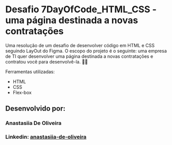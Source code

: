 # Desafio 7DayOfCode_HTML_CSS - uma página destinada a novas contratações
Uma resolução de um desafio de desenvolver código em HTML e CSS seguindo LayOut do Figma.
O escopo do projeto é o seguinte: uma empresa de TI quer desenvolver uma página destinada a novas contratações e contratou você para desenvolvê-la. 👨‍💻

Ferramentas utilizadas:
* HTML
* CSS
* Flex-box

## Desenvolvido por:

### Anastasiia De Oliveira

### Linkedin: [anastasiia-de-oliveira](https://www.linkedin.com/in/anastasiia-de-oliveira-237686264/)


